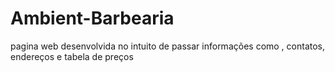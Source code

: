 # Ambient-Barbearia

pagina web desenvolvida no intuito de passar informações como , contatos, endereços e tabela de preços  
